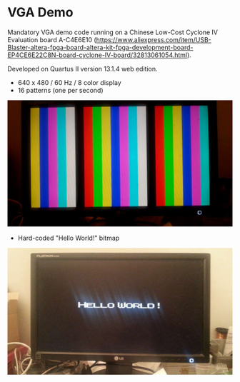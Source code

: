 # VGA Demo
Mandatory VGA demo code running on a Chinese Low-Cost Cyclone IV Evaluation board A-C4E6E10 (https://www.aliexpress.com/item/USB-Blaster-altera-fpga-board-altera-kit-fpga-development-board-EP4CE6E22C8N-board-cyclone-IV-board/32813061054.html).

Developed on Quartus II version 13.1.4 web edition.

- 640 x 480 / 60 Hz / 8 color display
- 16 patterns (one per second)

![VGA Demo Pattern](vga_demo_1.jpg)

- Hard-coded "Hello World!" bitmap

![VGA Demo Bitmap](vga_demo_2.jpg)
